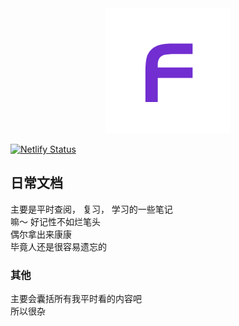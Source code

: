 <div align="center"><img src="./public/icon.png" /></div>

[![Netlify Status](https://api.netlify.com/api/v1/badges/f2483510-4f73-47b8-a9cf-3c9c5e692704/deploy-status)](https://app.netlify.com/sites/fe-study/deploys)

## 日常文档

主要是平时查阅， 复习， 学习的一些笔记  
嘛～ 好记性不如烂笔头  
偶尔拿出来康康  
毕竟人还是很容易遗忘的

### 其他

主要会囊括所有我平时看的内容吧  
所以很杂
